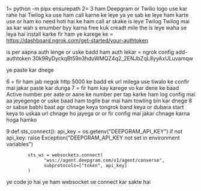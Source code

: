 1= python -m pipx ensurepath
2=
3 ham Deepgram or Twilio logo use kar rahe hai 
Twilog ka use ham call karne ke leye ya ye sab ke leye ham karte use or ham ko need hoti hai ke ham call ar skake is leye Twilog 
Twilog mai aa kar wah s enumber byy karna free kuk creadt mile the is leye waha se leya hai 
install karke fir ham ye karege ke = https://dashboard.ngrok.com/get-started/your-authtoken 

 is per aapna auth lenge or uske badd ham auth lekar = ngrok config add-authtoken 30k9RyDyckqBt59n3hduWMQZ4q2_2ENJbZqL8yyAxULuvamqw

  ye paste kar dnege 

  6 = fir ham jab negok http 5000 ke badd ek url milega use tiwalo ke confir mai jakar paste kar dunga 
  7 = fir ham kay karege vo kar dene ke baad Active  number per aate or aane ke number per tap karke ham log config mai aa jeyegenge or uske baad ham toglle bar mai ham towling bin kar dnege 
  8 or sabse babhi baat agr chnage keya tongrok band keya or dubara start keya to uskaa url chnage ho jayega or or fir config mai jakar chnage karna hoga hamko 

  9 def sts_connect():
      api_key = os.getenv("DEEPGRAM_API_KEY")
      if not api_key:
            raise Exception("DEEPGRAM_API_KEY not set in environment variables")

            sts_ws = websockets.connect(
                  "wss://agent.deepgram.com/v1/agent/converse",
                  subprotocols=["token", api_key]
            )
 ye code jo hai ye ham websocket se connect kar sakte hai 